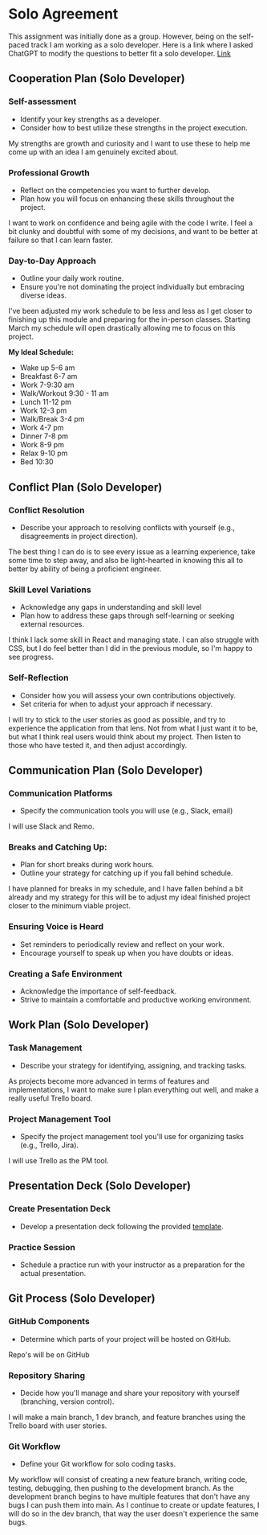 # Solo Agreement

This assignment was initially done as a group. However, being on the self-paced track I am working as a solo developer. Here is a link where I asked ChatGPT to modify the questions to better fit a solo developer. [Link](https://chat.openai.com/share/2720c6b4-c2e7-464a-95f5-dc04912f20a3)

## Cooperation Plan (Solo Developer)

### Self-assessment
    
* Identify your key strengths as a developer.
* Consider how to best utilize these strengths in the project execution.

My strengths are growth and curiosity and I want to use these to help me come up with an idea I am genuinely excited about.

### Professional Growth

* Reflect on the competencies you want to further develop.
* Plan how you will focus on enhancing these skills throughout the project.

I want to work on confidence and being agile with the code I write. I feel a bit clunky and doubtful with some of my decisions, and want to be better at failure so that I can learn faster.

### Day-to-Day Approach

* Outline your daily work routine.
* Ensure you're not dominating the project individually but embracing diverse ideas.

I've been adjusted my work schedule to be less and less as I get closer to finishing up this module and preparing for the in-person classes. Starting March my schedule will open drastically allowing me to focus on this project.

**My Ideal Schedule:** 

* Wake up 5-6 am
* Breakfast 6-7 am
* Work 7-9:30 am
* Walk/Workout 9:30 - 11 am
* Lunch 11-12 pm
* Work 12-3 pm
* Walk/Break 3-4 pm
* Work 4-7 pm
* Dinner 7-8 pm
* Work 8-9 pm
* Relax 9-10 pm
* Bed 10:30


## Conflict Plan (Solo Developer)

### Conflict Resolution

* Describe your approach to resolving conflicts with yourself (e.g., disagreements in project direction).

The best thing I can do is to see every issue as a learning experience, take some time to step away, and also be light-hearted in knowing this all to better by ability of being a proficient engineer.

### Skill Level Variations

* Acknowledge any gaps in understanding and skill level
* Plan how to address these gaps through self-learning or seeking external resources.

I think I lack some skill in React and managing state. I can also struggle with CSS, but I do feel better than I did in the previous module, so I'm happy to see progress.

### Self-Reflection

* Consider how you will assess your own contributions objectively.
* Set criteria for when to adjust your approach if necessary.

I will try to stick to the user stories as good as possible, and try to experience the application from that lens. Not from what I just want it to be, but what I think real users would think about my project. Then listen to those who have tested it, and then adjust accordingly.

## Communication Plan (Solo Developer)

### Communication Platforms

* Specify the communication tools you will use (e.g., Slack, email)

I will use Slack and Remo. 

### Breaks and Catching Up:

* Plan for short breaks during work hours.
* Outline your strategy for catching up if you fall behind schedule.

I have planned for breaks in my schedule, and I have fallen behind a bit already and my strategy for this will be to adjust my ideal finished project closer to the minimum viable project.

### Ensuring Voice is Heard

* Set reminders to periodically review and reflect on your work.
* Encourage yourself to speak up when you have doubts or ideas.

### Creating a Safe Environment

* Acknowledge the importance of self-feedback.
* Strive to maintain a comfortable and productive working environment.

## Work Plan (Solo Developer)

### Task Management

* Describe your strategy for identifying, assigning, and tracking tasks.

As projects become more advanced in terms of features and implementations, I want to make sure I plan everything out well, and make a really useful Trello board.

### Project Management Tool 

* Specify the project management tool you'll use for organizing tasks (e.g., Trello, Jira).

I will use Trello as the PM tool.

## Presentation Deck (Solo Developer)

### Create Presentation Deck

* Develop a presentation deck following the provided [template](https://docs.google.com/presentation/d/1NeXKKEpjK2DDme8EwlZBsJndUqIgGYzWrY6FAYtNTf0/edit?pli=1#slide=id.g2accd1c413_3_31).

### Practice Session

* Schedule a practice run with your instructor as a preparation for the actual presentation.

## Git Process (Solo Developer)

### GitHub Components

* Determine which parts of your project will be hosted on GitHub.

Repo's will be on GitHub

### Repository Sharing

* Decide how you'll manage and share your repository with yourself (branching, version control).

I will make a main branch, 1 dev branch, and feature branches using the Trello board with user stories.

### Git Workflow

* Define your Git workflow for solo coding tasks.

My workflow will consist of creating a new feature branch, writing code, testing, debugging, then pushing to the development branch. As the development branch begins to have multiple features that don't have any bugs I can push them into main. As I continue to create or update features, I will do so in the dev branch, that way the user doesn't experience the same bugs.
